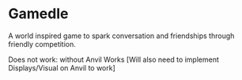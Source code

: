 # Gamedle
A world inspired game to spark conversation and friendships through friendly competition.


Does not work: without Anvil Works [Will also need to implement Displays/Visual on Anvil to work]
